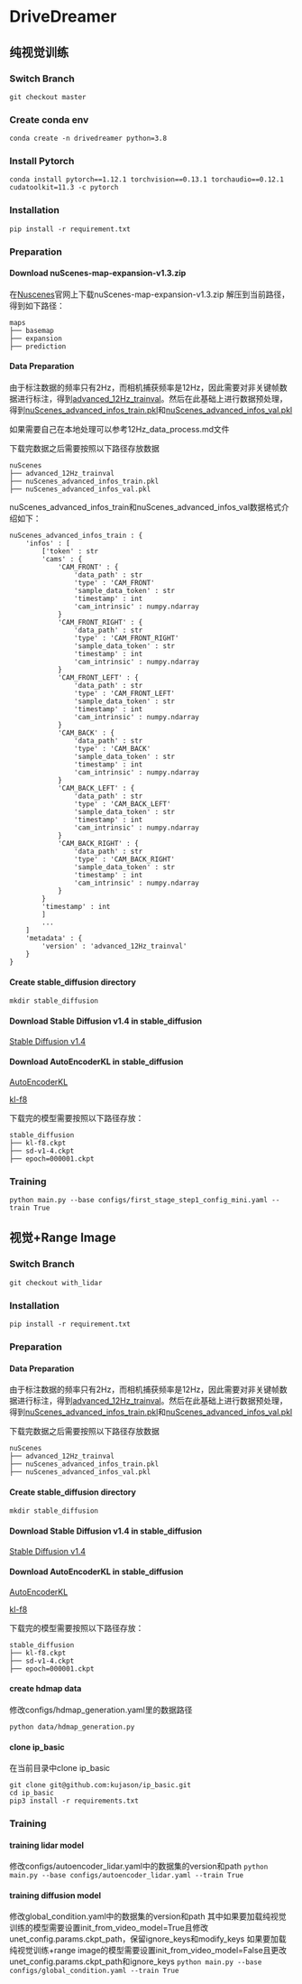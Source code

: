 # DriveDreamer
## 纯视觉训练

### Switch Branch

`
git checkout master
`

### Create conda env
`
conda create -n drivedreamer python=3.8
`

### Install Pytorch
`
conda install pytorch==1.12.1 torchvision==0.13.1 torchaudio==0.12.1 cudatoolkit=11.3 -c pytorch
`

### Installation
`
pip install -r requirement.txt
`
### Preparation

#### Download nuScenes-map-expansion-v1.3.zip
在[Nuscenes](https://www.nuscenes.org/download)官网上下载nuScenes-map-expansion-v1.3.zip
解压到当前路径，得到如下路径：
```
maps
├── basemap
├── expansion
├── prediction
```

#### Data Preparation
由于标注数据的频率只有2Hz，而相机捕获频率是12Hz，因此需要对非关键帧数据进行标注，得到[advanced_12Hz_trainval](https://drive.google.com/file/d/1t0kMU7Wk4CsH3f3rv-Utyin6PYtI0_Ns/view?usp=sharing)。然后在此基础上进行数据预处理，得到[nuScenes_advanced_infos_train.pkl](https://drive.google.com/file/d/1ulaKcqsu9p5z6w-2EoQyL42D95w0qOqY/view?usp=sharing)和[nuScenes_advanced_infos_val.pkl](https://drive.google.com/file/d/1K0YVPdk3OVDXMDG4agOGqi3Gv19OKspC/view?usp=sharing)

如果需要自己在本地处理可以参考12Hz_data_process.md文件

下载完数据之后需要按照以下路径存放数据
```
nuScenes
├── advanced_12Hz_trainval
├── nuScenes_advanced_infos_train.pkl
├── nuScenes_advanced_infos_val.pkl
```

nuScenes_advanced_infos_train和nuScenes_advanced_infos_val数据格式介绍如下：
```
nuScenes_advanced_infos_train : {
    'infos' : [
        ['token' : str
        'cams' : {
            'CAM_FRONT' : {
                'data_path' : str
                'type' : 'CAM_FRONT'
                'sample_data_token' : str
                'timestamp' : int
                'cam_intrinsic' : numpy.ndarray
            }
            'CAM_FRONT_RIGHT' : {
                'data_path' : str
                'type' : 'CAM_FRONT_RIGHT'
                'sample_data_token' : str
                'timestamp' : int
                'cam_intrinsic' : numpy.ndarray
            }
            'CAM_FRONT_LEFT' : {
                'data_path' : str
                'type' : 'CAM_FRONT_LEFT'
                'sample_data_token' : str
                'timestamp' : int
                'cam_intrinsic' : numpy.ndarray
            }
            'CAM_BACK' : {
                'data_path' : str
                'type' : 'CAM_BACK'
                'sample_data_token' : str
                'timestamp' : int
                'cam_intrinsic' : numpy.ndarray
            }
            'CAM_BACK_LEFT' : {
                'data_path' : str
                'type' : 'CAM_BACK_LEFT'
                'sample_data_token' : str
                'timestamp' : int
                'cam_intrinsic' : numpy.ndarray
            }
            'CAM_BACK_RIGHT' : {
                'data_path' : str
                'type' : 'CAM_BACK_RIGHT'
                'sample_data_token' : str
                'timestamp' : int
                'cam_intrinsic' : numpy.ndarray
            }
        }
        'timestamp' : int
        ]
        ...
    ]
    'metadata' : {
        'version' : 'advanced_12Hz_trainval'
    }
}
```

#### Create stable_diffusion directory
`
mkdir stable_diffusion
`
#### Download Stable Diffusion v1.4 in stable_diffusion
[Stable Diffusion v1.4](https://huggingface.co/CompVis/stable-diffusion-v-1-4-original/resolve/main/sd-v1-4.ckpt)
#### Download AutoEncoderKL in stable_diffusion
[AutoEncoderKL](https://drive.google.com/file/d/1W-AMf_KlakUuLNbU9iCd-yKHeY01Pu23/view?usp=drive_link)

[kl-f8](https://ommer-lab.com/files/latent-diffusion/kl-f8.zip)

下载完的模型需要按照以下路径存放：
```
stable_diffusion
├── kl-f8.ckpt
├── sd-v1-4.ckpt
├── epoch=000001.ckpt
```

#### 

### Training
`
python main.py --base configs/first_stage_step1_config_mini.yaml --train True
`

## 视觉+Range Image

### Switch Branch

`
git checkout with_lidar
`


### Installation
`
pip install -r requirement.txt
`
### Preparation

#### Data Preparation
由于标注数据的频率只有2Hz，而相机捕获频率是12Hz，因此需要对非关键帧数据进行标注，得到[advanced_12Hz_trainval](https://drive.google.com/file/d/1t0kMU7Wk4CsH3f3rv-Utyin6PYtI0_Ns/view?usp=sharing)。然后在此基础上进行数据预处理，得到[nuScenes_advanced_infos_train.pkl](https://drive.google.com/file/d/1ulaKcqsu9p5z6w-2EoQyL42D95w0qOqY/view?usp=sharing)和[nuScenes_advanced_infos_val.pkl](https://drive.google.com/file/d/1K0YVPdk3OVDXMDG4agOGqi3Gv19OKspC/view?usp=sharing)

下载完数据之后需要按照以下路径存放数据
```
nuScenes
├── advanced_12Hz_trainval
├── nuScenes_advanced_infos_train.pkl
├── nuScenes_advanced_infos_val.pkl
```
#### Create stable_diffusion directory
`
mkdir stable_diffusion
`
#### Download Stable Diffusion v1.4 in stable_diffusion
[Stable Diffusion v1.4](https://huggingface.co/CompVis/stable-diffusion-v-1-4-original/resolve/main/sd-v1-4.ckpt)
#### Download AutoEncoderKL in stable_diffusion
[AutoEncoderKL](https://drive.google.com/file/d/1W-AMf_KlakUuLNbU9iCd-yKHeY01Pu23/view?usp=drive_link)

[kl-f8](https://ommer-lab.com/files/latent-diffusion/kl-f8.zip)

下载完的模型需要按照以下路径存放：
```
stable_diffusion
├── kl-f8.ckpt
├── sd-v1-4.ckpt
├── epoch=000001.ckpt
```

#### create hdmap data
修改configs/hdmap_generation.yaml里的数据路径
```
python data/hdmap_generation.py
```

#### 
#### clone ip_basic
在当前目录中clone ip_basic
```
git clone git@github.com:kujason/ip_basic.git
cd ip_basic
pip3 install -r requirements.txt
```
### Training

#### training lidar model
修改configs/autoencoder_lidar.yaml中的数据集的version和path
`
python main.py --base configs/autoencoder_lidar.yaml --train True
`
#### training diffusion model
修改global_condition.yaml中的数据集的version和path
其中如果要加载纯视觉训练的模型需要设置init_from_video_model=True且修改unet_config.params.ckpt_path，保留ignore_keys和modify_keys
如果要加载纯视觉训练+range image的模型需要设置init_from_video_model=False且更改unet_config.params.ckpt_path和ignore_keys
`
python main.py --base configs/global_condition.yaml --train True
`
